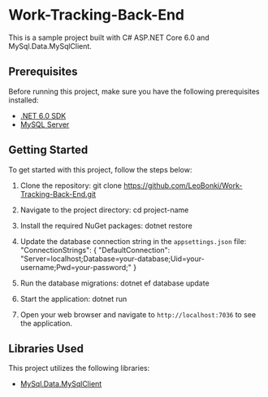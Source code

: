 # Work-Tracking-Back-End

This is a sample project built with C# ASP.NET Core 6.0 and MySql.Data.MySqlClient.

## Prerequisites

Before running this project, make sure you have the following prerequisites installed:

- [.NET 6.0 SDK](https://dotnet.microsoft.com/download/dotnet/6.0)
- [MySQL Server](https://dev.mysql.com/downloads/mysql/)

## Getting Started

To get started with this project, follow the steps below:

1. Clone the repository:
git clone https://github.com/LeoBonki/Work-Tracking-Back-End.git


2. Navigate to the project directory:
cd project-name

3. Install the required NuGet packages:
dotnet restore


4. Update the database connection string in the `appsettings.json` file:
"ConnectionStrings": {
"DefaultConnection": "Server=localhost;Database=your-database;Uid=your-username;Pwd=your-password;"
}


5. Run the database migrations:
dotnet ef database update


6. Start the application:
dotnet run


7. Open your web browser and navigate to `http://localhost:7036` to see the application.

## Libraries Used

This project utilizes the following libraries:

- [MySql.Data.MySqlClient](https://www.nuget.org/packages/MySql.Data/)
